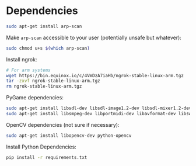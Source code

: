 # Dependencies

```sh
sudo apt-get install arp-scan
```

Make `arp-scan` accessible to your user (potentially unsafe but whatever):
```sh
sudo chmod u+s $(which arp-scan)
```

Install ngrok:
```sh
# For arm systems
wget https://bin.equinox.io/c/4VmDzA7iaHb/ngrok-stable-linux-arm.tgz
tar -zxvf ngrok-stable-linux-arm.tgz
rm ngrok-stable-linux-arm.tgz
```

PyGame dependencies:
```sh
sudo apt-get install libsdl-dev libsdl-image1.2-dev libsdl-mixer1.2-dev libsdl-ttf2.0-dev
sudo apt-get install libsmpeg-dev libportmidi-dev libavformat-dev libswscale-dev
```

OpenCV dependencies (not sure if necessary):
```sh
sudo apt-get install libopencv-dev python-opencv
```

Install Python Dependencies:
```sh
pip install -r requirements.txt
```
